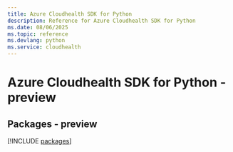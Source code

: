 ```yaml
---
title: Azure Cloudhealth SDK for Python
description: Reference for Azure Cloudhealth SDK for Python
ms.date: 08/06/2025
ms.topic: reference
ms.devlang: python
ms.service: cloudhealth
---
```

# Azure Cloudhealth SDK for Python - preview
## Packages - preview
[!INCLUDE [packages](cloudhealth-index.md)]